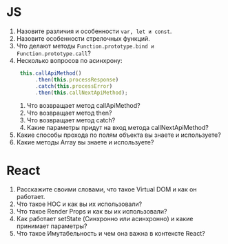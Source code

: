 # JS
1. Назовите различия и особенности `var, let и const`.
2. Назовите особенности стрелочных функций.
3. Что делают методы `Function.prototype.bind и Function.prototype.call`?
4. Несколько вопросов по асинхрону:
    ```javascript
     this.callApiMethod()
          .then(this.processResponse)
          .catch(this.processError)
          .then(this.callNextApiMethod);
    ```
    1. Что возвращает метод callApiMethod?
    2. Что возвращает метод then?
    3. Что возвращает метод catch?
    4. Какие параметры придут на вход метода callNextApiMethod?
5. Какие способы прохода по полям объекта вы знаете и используете?
6. Какие методы Array вы знаете и используете?

# React
1. Расскажите своими словами, что такое Virtual DOM и как он работает.
2. Что такое HOC и как вы их использовали?
3. Что такое Render Props и как вы их использовали?
4. Как работает setState (Синхронно или асинхронно) и какие принимает параметры?
5. Что такое Имутабельность и чем она важна в контексте React?
    
    
